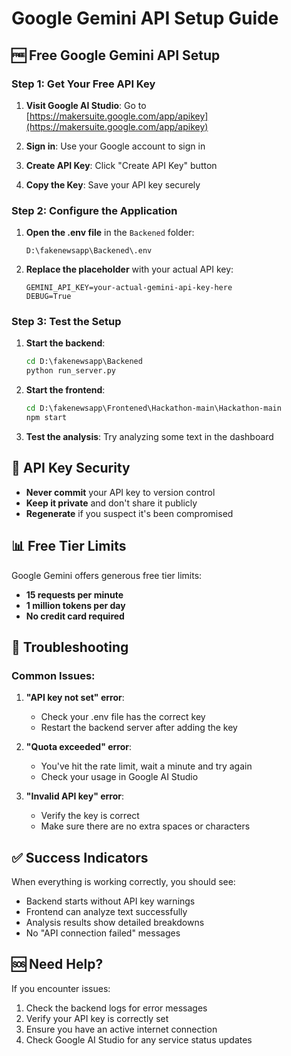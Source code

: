 # Google Gemini API Setup Guide

## 🆓 Free Google Gemini API Setup

### Step 1: Get Your Free API Key

1. **Visit Google AI Studio**: Go to [https://makersuite.google.com/app/apikey](https://makersuite.google.com/app/apikey)

2. **Sign in**: Use your Google account to sign in

3. **Create API Key**: Click "Create API Key" button

4. **Copy the Key**: Save your API key securely

### Step 2: Configure the Application

1. **Open the .env file** in the `Backened` folder:
   ```
   D:\fakenewsapp\Backened\.env
   ```

2. **Replace the placeholder** with your actual API key:
   ```
   GEMINI_API_KEY=your-actual-gemini-api-key-here
   DEBUG=True
   ```

### Step 3: Test the Setup

1. **Start the backend**:
   ```cmd
   cd D:\fakenewsapp\Backened
   python run_server.py
   ```

2. **Start the frontend**:
   ```cmd
   cd D:\fakenewsapp\Frontened\Hackathon-main\Hackathon-main
   npm start
   ```

3. **Test the analysis**: Try analyzing some text in the dashboard

## 🔑 API Key Security

- **Never commit** your API key to version control
- **Keep it private** and don't share it publicly
- **Regenerate** if you suspect it's been compromised

## 📊 Free Tier Limits

Google Gemini offers generous free tier limits:
- **15 requests per minute**
- **1 million tokens per day**
- **No credit card required**

## 🚨 Troubleshooting

### Common Issues:

1. **"API key not set" error**:
   - Check your .env file has the correct key
   - Restart the backend server after adding the key

2. **"Quota exceeded" error**:
   - You've hit the rate limit, wait a minute and try again
   - Check your usage in Google AI Studio

3. **"Invalid API key" error**:
   - Verify the key is correct
   - Make sure there are no extra spaces or characters

## ✅ Success Indicators

When everything is working correctly, you should see:
- Backend starts without API key warnings
- Frontend can analyze text successfully
- Analysis results show detailed breakdowns
- No "API connection failed" messages

## 🆘 Need Help?

If you encounter issues:
1. Check the backend logs for error messages
2. Verify your API key is correctly set
3. Ensure you have an active internet connection
4. Check Google AI Studio for any service status updates
